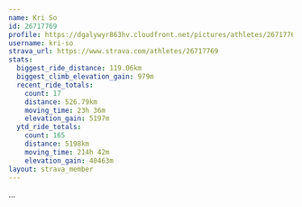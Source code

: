 ```yaml
---
name: Kri So
id: 26717769
profile: https://dgalywyr863hv.cloudfront.net/pictures/athletes/26717769/7761026/13/large.jpg
username: kri-so
strava_url: https://www.strava.com/athletes/26717769
stats:
  biggest_ride_distance: 119.06km
  biggest_climb_elevation_gain: 979m
  recent_ride_totals:
    count: 17
    distance: 526.79km
    moving_time: 23h 36m
    elevation_gain: 5197m
  ytd_ride_totals:
    count: 165
    distance: 5198km
    moving_time: 214h 42m
    elevation_gain: 40463m
layout: strava_member
--- 
```

...
